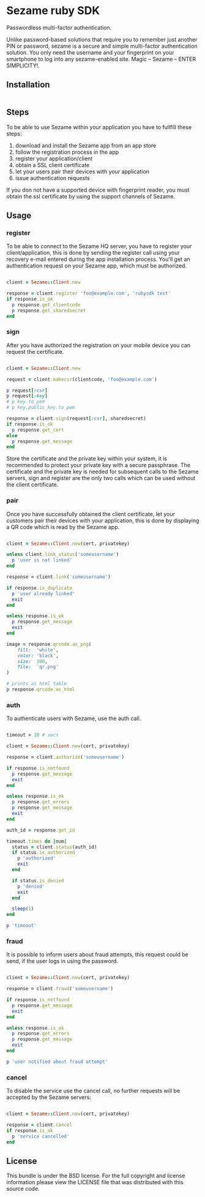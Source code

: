 Sezame ruby SDK
=======

Passwordless multi-factor authentication. 

Unlike password-based solutions that require you to remember just another PIN or password, sezame is  a secure and simple multi-factor authentication solution. You only need the username and your fingerprint on your smartphone to log into any sezame-enabled site. Magic – Sezame – ENTER SIMPLICITY!.

## Installation



``` bash
```

## Steps

To be able to use Sezame within your application you have to fullfill these steps:

1. download and install the Sezame app from an app store
2. follow the registration process in the app
3. register your application/client
4. obtain a SSL client certificate
5. let your users pair their devices with your application
6. issue authentication requests

If you don not have a supported device with fingerprint reader, you must obtain the ssl certificate by
using the support channels of Sezame.

## Usage

### register

To be able to connect to the Sezame HQ server, you have to register your client/application, this is
done by sending the register call using your recovery e-mail entered during the app installation
process.
You'll get an authentication request on your Sezame app, which must be authorized.

```ruby

client = Sezame::Client.new

response = client.register 'foo@example.com', 'rubysdk test'
if response.is_ok
  p response.get_clientcode
  p response.get_sharedsecret
end

```

### sign

After you have authorized the registration on your mobile device you can request the certificate.

```ruby

client = Sezame::Client.new

request = client.makecsr(clientcode, 'foo@example.com')

p request[:csr]
p request[:key]
# p key.to_pem
# p key.public_key.to_pem

response = client.sign(request[:csr], sharedsecret)
if response.is_ok
  p response.get_cert
else
  p response.get_message
end
```

Store the certificate and the private key within your system, it is recommended to protect your
private key with a secure passphrase.
The certificate and the private key is needed for subsequent calls to the Sezame servers, sign
and register are the only two calls which can be used without the client certificate.

### pair

Once you have successfully obtained the client certificate, let your customers pair their devices
with your application, this is done by displaying a QR code which is read by the Sezame app.

```ruby

client = Sezame::Client.new(cert, privatekey)

unless client.link_status('someusername')
  p 'user is not linked'
end

response = client.link('someusername')

if response.is_duplicate
  p 'user already linked'
  exit
end

unless response.is_ok
  p response.get_message
  exit
end

image = response.qrcode.as_png(
    fill:  'white',
    color: 'black',
    size:  300,
    file:  'qr.png'
)

# prints as html table
p response.qrcode.as_html
```

### auth

To authenticate users with Sezame, use the auth call.

```ruby

timeout = 10 # secs

client = Sezame::Client.new(cert, privatekey)

response = client.authorize('someusername')

if response.is_notfound
  p response.get_message
  exit
end

unless response.is_ok
  p response.get_errors
  p response.get_message
  exit
end

auth_id = response.get_id

timeout.times do |num|
  status = client.status(auth_id)
  if status.is_authorized
    p 'authorized'
    exit
  end

  if status.is_denied
    p 'denied'
    exit
  end

  sleep(1)
end

p 'timeout'
```

### fraud

It is possible to inform users about fraud attempts, this request could be send, if the user logs in
using the password.

```ruby

client = Sezame::Client.new(cert, privatekey)

response = client.fraud('someusername')

if response.is_notfound
  p response.get_message
  exit
end

unless response.is_ok
  p response.get_errors
  p response.get_message
  exit
end

p 'user notified about fraud attempt'


```

### cancel

To disable the service use the cancel call, no further requests will be accepted by the Sezame
servers:

```ruby

client = Sezame::Client.new(cert, privatekey)

response = client.cancel
if response.is_ok
  p 'service cancelled'
end


```

## License

This bundle is under the BSD license. For the full copyright and license
information please view the LICENSE file that was distributed with this source code.
